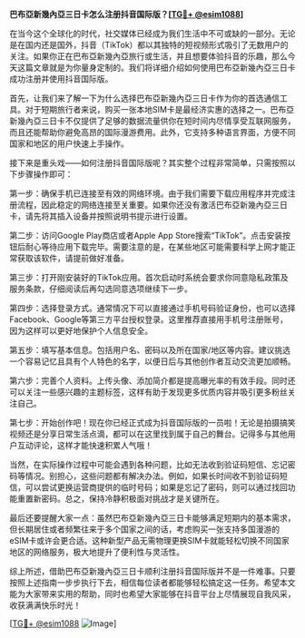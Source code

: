 **巴布亞新幾內亞三日卡怎么注册抖音国际版？[[TG💪+ @esim1088](https://t.me/s/esim1088)]**

在当今这个全球化的时代，社交媒体已经成为我们生活中不可或缺的一部分。无论是在国内还是国外，抖音（TikTok）都以其独特的短视频形式吸引了无数用户的关注。如果你正在巴布亞新幾內亞旅行或生活，并且想要体验抖音的乐趣，那么今天这篇文章就是为你量身定制的。我们将详细介绍如何使用巴布亞新幾內亞三日卡成功注册并使用抖音国际版。

首先，让我们来了解一下为什么选择巴布亞新幾內亞三日卡作为你的首选通信工具。对于短期旅行者来说，购买一张本地SIM卡是最经济实惠的选择之一。巴布亞新幾內亞三日卡不仅提供了足够的数据流量供你在短时间内尽情享受互联网服务，而且还能帮助你避免高昂的国际漫游费用。此外，它支持多种语言界面，方便不同国家和地区的用户快速上手操作。

接下来是重头戏——如何注册抖音国际版呢？其实整个过程非常简单，只需按照以下步骤操作即可：

第一步：确保手机已连接至有效的网络环境。由于我们需要下载应用程序并完成注册流程，因此稳定的网络连接至关重要。如果你还没有激活巴布亞新幾內亞三日卡，请先将其插入设备并按照说明书提示进行设置。

第二步：访问Google Play商店或者Apple App Store搜索“TikTok”。点击安装按钮后耐心等待应用下载完毕。需要注意的是，在某些地区可能需要科学上网才能正常获取该软件，请提前做好准备。

第三步：打开刚安装好的TikTok应用。首次启动时系统会要求你同意隐私政策及服务条款，仔细阅读后再勾选同意选项继续下一步。

第四步：选择登录方式。通常情况下可以直接通过手机号码验证身份，也可以选择Facebook、Google等第三方平台授权登录。这里推荐直接用手机号注册账号，因为这样可以更好地保护个人信息安全。

第五步：填写基本信息。包括用户名、密码以及所在国家/地区等内容。建议挑选一个容易记忆且具有个人特色的名字，以便日后与其他创作者互动交流更加顺畅。

第六步：完善个人资料。上传头像、添加简介都是提高曝光率的有效手段。同时还可以关注一些感兴趣的主题标签，这样有助于发现更多优质内容并吸引更多粉丝关注自己。

第七步：开始创作吧！现在你已经正式成为抖音国际版的一员啦！无论是拍摄搞笑视频还是分享日常生活点滴，都可以在这里找到属于自己的舞台。记得多与其他用户互动评论，这样才能快速积累人气哦！

当然，在实际操作过程中可能会遇到各种问题，比如无法收到验证码短信、忘记密码等情况。别担心，这些问题都有解决办法。例如，如果长时间收不到验证码短信，可以尝试更换运营商提供的临时号码；如果是忘记了密码，则可以通过找回功能重置新密码。总之，保持冷静积极面对挑战才是关键所在。

最后还要提醒大家一点：虽然巴布亞新幾內亞三日卡能够满足短期内的基本需求，但长期居住或者频繁往来于多个国家之间的话，考虑购买一张支持多国漫游的eSIM卡或许会更合适。这种新型产品无需物理更换SIM卡就能轻松切换不同国家地区的网络服务，极大地提升了便利性与灵活性。

综上所述，借助巴布亞新幾內亞三日卡顺利注册抖音国际版并不是一件难事。只要按照上述指南一步步执行下去，相信每位读者都能够轻松搞定这一任务。希望本文能为大家带来实用的帮助，同时也希望大家能够在抖音平台上尽情展现自我风采，收获满满快乐时光！

[[TG💪+ @esim1088](https://t.me/s/esim1088) ![Image](https://i.postimg.cc/4NQfJmqS/Snipaste-2025-05-13-00-14-12.png)]